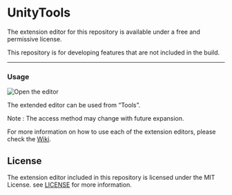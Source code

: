 # UnityTools
The extension editor for this repository is available under a free and permissive license.

This repository is for developing features that are not included in the build.

----

### Usage
![Open the editor](https://user-images.githubusercontent.com/20793765/123286869-3f85e300-d549-11eb-98e9-33523237ddd6.png)

The extended editor can be used from “Tools”.

Note : The access method may change with future expansion.

For more information on how to use each of the extension editors, please check the [Wiki](https://github.com/MasyoLab/UnityTools/wiki).

License
-------

The extension editor included in this repository is licensed under the MIT License. see [LICENSE](https://github.com/MasyoLab/UnityTools/blob/master/LICENSE) for more information.
